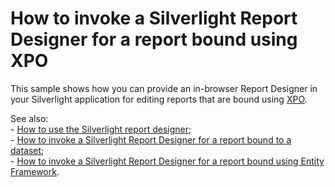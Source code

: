 # How to invoke a Silverlight Report Designer for a report bound using XPO


<p>This sample shows how you can provide an in-browser Report Designer in your Silverlight application for editing reports that are bound using <a href="http://documentation.devexpress.com/#XPO/CustomDocument1998"><u>XPO</u></a>.</p><p>See also:<br />
- <a href="https://www.devexpress.com/Support/Center/p/E3690">How to use the Silverlight report designer</a>;<br />
- <a href="https://www.devexpress.com/Support/Center/p/E3729">How to invoke a Silverlight Report Designer for a report bound to a dataset</a>;<br />
- <a href="https://www.devexpress.com/Support/Center/p/E3730">How to invoke a Silverlight Report Designer for a report bound using Entity Framework</a>.</p>

<br/>


